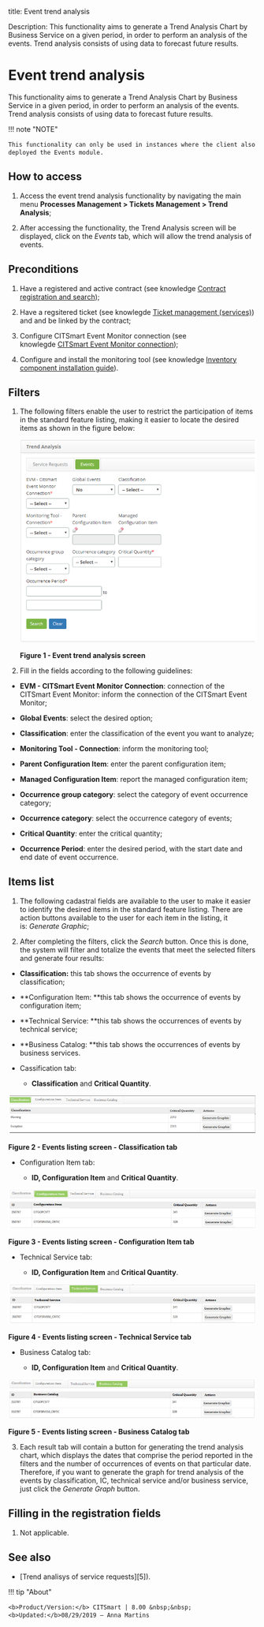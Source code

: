 title: Event trend analysis

Description: This functionality aims to generate a Trend Analysis Chart by Business Service on a given period, in order to perform an analysis of the events. Trend analysis consists of using data to forecast future results.

# Event trend analysis

This functionality aims to generate a Trend Analysis Chart by Business Service
in a given period, in order to perform an analysis of the events. Trend analysis
consists of using data to forecast future results.

!!! note "NOTE"

    This functionality can only be used in instances where the client also
    deployed the Events module.

How to access
-------------

1.  Access the event trend analysis functionality by navigating the main
    menu **Processes Management > Tickets Management > Trend Analysis**;

2.  After accessing the functionality, the Trend Analysis screen will be
    displayed, click on the *Events* tab, which will allow the trend analysis of
    events.

Preconditions
-------------

1.  Have a registered and active contract (see knowledge [Contract registration
    and search][1]);

2.  Have a regsitered ticket (see knowlegde [Ticket management
    (services)][2]) and and be linked by the contract;

3.  Configure CITSmart Event Monitor connection (see knowlegde [CITSmart Event
    Monitor connection][3]);

4.  Configure and install the monitoring tool (see knowledge [Inventory
    component installation guide][4]).

Filters
-------

1.  The following filters enable the user to restrict the participation of items
    in the standard feature listing, making it easier to locate the desired
    items as shown in the figure below:

    ![figure](images/event-trends-1.png)
    
    **Figure 1 - Event trend analysis screen**

2.  Fill in the fields according to the following guidelines:

-   **EVM - CITSmart Event Monitor Connection**: connection of the CITSmart
    Event Monitor: inform the connection of the CITSmart Event Monitor;

-   **Global Events**: select the desired option;

-   **Classification**: enter the classification of the event you want to
    analyze;

-   **Monitoring Tool - Connection**: inform the monitoring tool;

-   **Parent Configuration Item**: enter the parent configuration item;

-   **Managed Configuration Item**: report the managed configuration item;

-   **Occurrence group category**: select the category of event occurrence
    category;

-   **Occurrence category**: select the occurrence category of events;

-   **Critical Quantity**: enter the critical quantity;

-   **Occurrence Period**: enter the desired period, with the start date and end
    date of event occurrence.

Items list
----------

1.  The following cadastral fields are available to the user to make it easier
    to identify the desired items in the standard feature listing. There are
    action buttons available to the user for each item in the listing, it
    is: *Generate Graphic*;

2.  After completing the filters, click the *Search* button. Once this is done,
    the system will filter and totalize the events that meet the selected
    filters and generate four results:

-   **Classification:** this tab shows the occurrence of events by
    classification;

-   **Configuration Item: **this tab shows the occurrence of events by
    configuration item;

-   **Technical Service: **this tab shows the occurrences of events by technical
    service;

-   **Business Catalog: **this tab shows the occurrences of events by business
    services.

-   Cassification tab:

    -   **Classification** and **Critical Quantity**.

   ![figure](images/event-trends-2.png)
   
   **Figure 2 - Events listing screen - Classification tab**

-   Configuration Item tab:

    -   **ID, Configuration Item** and **Critical Quantity**.

   ![figure](images/event-trends-3.png)
   
   **Figure 3 - Events listing screen - Configuration Item tab**

-   Technical Service tab:

    -   **ID, Configuration Item** and **Critical Quantity**.

   ![figure](images/event-trends-4.png)
   
   **Figure 4 - Events listing screen - Technical Service tab**

-   Business Catalog tab:

    -   **ID, Configuration Item** and **Critical Quantity**.

   ![figure](images/event-trends-5.png)
   
   **Figure 5 - Events listing screen - Business Catalog tab**

3.  Each result tab will contain a button for generating the trend analysis
    chart, which displays the dates that comprise the period reported in the
    filters and the number of occurrences of events on that particular date.
    Therefore, if you want to generate the graph for trend analysis of the
    events by classification, IC, technical service and/or business service,
    just click the *Generate Graph* button.

Filling in the registration fields
----------------------------------

1.  Not applicable.

See also
--------

-   [Trend analisys of service requests][5]).


[1]:/en-us/citsmart-platform-7/additional-features/contract-management/use/register-contract.html
[2]:/en-us/citsmart-platform-7/processes/tickets/ticket-management.html
[3]:/en-us/citsmart-platform-7/additional-features/add-ons/event-monitor-connection.html
[4]:/en-us/citsmart-platform-7/additional-features/add-ons/inventory-installation.html

!!! tip "About"

    <b>Product/Version:</b> CITSmart | 8.00 &nbsp;&nbsp;
    <b>Updated:</b>08/29/2019 – Anna Martins
